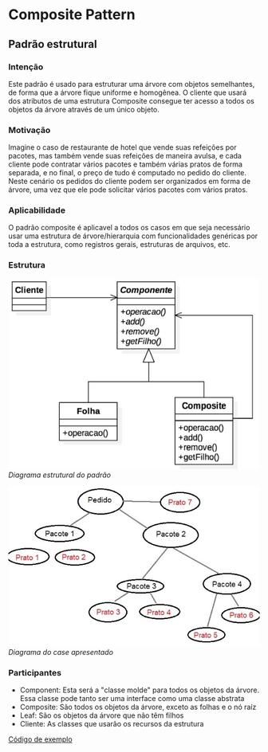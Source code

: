 # Composite Pattern
## Padrão estrutural

### Intenção
Este padrão é usado para estruturar uma árvore com objetos semelhantes, de forma que a árvore fique uniforme e homogênea. O cliente que usará dos atributos de uma estrutura Composite consegue ter acesso a todos os objetos da árvore através de um único objeto.

### Motivação
Imagine o caso de restaurante de hotel que vende suas refeições por pacotes, mas também vende suas refeições de maneira avulsa, e cada cliente pode contratar vários pacotes e também várias pratos de forma separada, e no final, o preço de tudo é computado no pedido do cliente.
Neste cenário os pedidos do cliente podem ser organizados em forma de árvore, uma vez que ele pode solicitar vários pacotes com vários pratos.

### Aplicabilidade
O padrão composite é aplicavel a todos os casos em que seja necessário usar uma estrutura de árvore/hierarquia com funcionalidades genéricas por toda a estrutura, como registros gerais, estruturas de arquivos, etc.

### Estrutura
![](./diagrama-padrao.jpg)
*Diagrama estrutural do padrão*

![](./diagrama-case.jpg)
*Diagrama do case apresentado*

### Participantes
- Component: Esta será a "classe molde" para todos os objetos da árvore. Essa classe pode tanto ser uma interface como uma classe abstrata
- Composite: São todos os objetos da árvore, exceto as folhas e o nó raíz
- Leaf: São os objetos da árvore que não têm filhos
- Cliente: As classes que usarão os recursos da estrutura

[Código de exemplo](./exemplo)
